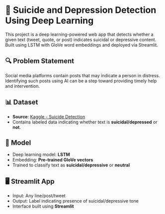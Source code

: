 # 🧠 Suicide and Depression Detection Using Deep Learning

This project is a deep learning-powered web app that detects whether a given text (tweet, quote, or post) indicates suicidal or depressive content. Built using LSTM with GloVe word embeddings and deployed via Streamlit.

## 🔍 Problem Statement
Social media platforms contain posts that may indicate a person in distress. Identifying such posts using AI can be a step toward providing timely help and intervention.

## 📊 Dataset
- **Source**: [Kaggle - Suicide Detection](https://www.kaggle.com/datasets/nikhileswarkomati/suicide-watch)
- Contains labeled data indicating whether text is **suicidal/depressed** or **not**.

## 🧠 Model
- Deep learning model: **LSTM**
- Embedding: **Pre-trained GloVe vectors**
- Trained to classify text as **suicidal/depressive** or **neutral**

## 🖥️ Streamlit App
- Input: Any line/post/tweet
- Output: Label indicating presence of suicidal/depressive tone
- Interface built using **Streamlit**
